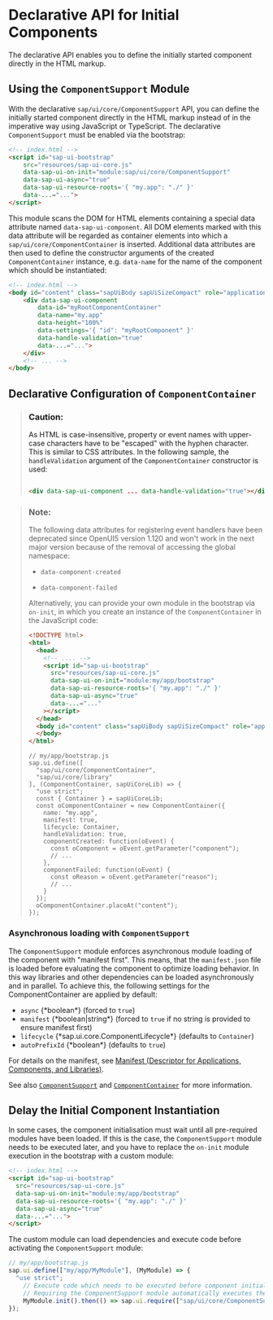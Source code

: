 <!-- loio82a0fcecc3cb427c91469bc537ebdddf -->

# Declarative API for Initial Components

The declarative API enables you to define the initially started component directly in the HTML markup.



<a name="loio82a0fcecc3cb427c91469bc537ebdddf__section_p1l_4by_jkb"/>

## Using the `ComponentSupport` Module

With the declarative `sap/ui/core/ComponentSupport` API, you can define the initially started component directly in the HTML markup instead of in the imperative way using JavaScript or TypeScript. The declarative `ComponentSupport` must be enabled via the bootstrap:

```html
<!-- index.html -->
<script id="sap-ui-bootstrap"
    src="resources/sap-ui-core.js"
    data-sap-ui-on-init="module:sap/ui/core/ComponentSupport"
    data-sap-ui-async="true"
    data-sap-ui-resource-roots='{ "my.app": "./" }'
    data-...="...">
</script>
```

This module scans the DOM for HTML elements containing a special data attribute named `data-sap-ui-component`. All DOM elements marked with this data attribute will be regarded as container elements into which a `sap/ui/core/ComponentContainer` is inserted. Additional data attributes are then used to define the constructor arguments of the created `ComponentContainer` instance, e.g. `data-name` for the name of the component which should be instantiated:

```html
<!-- index.html -->
<body id="content" class="sapUiBody sapUiSizeCompact" role="application">
    <div data-sap-ui-component
        data-id="myRootComponentContainer"
        data-name="my.app"
        data-height="100%"
        data-settings='{ "id": "myRootComponent" }'
        data-handle-validation="true"
        data-...="...">
    </div>
    <!-- ... -->
</body>
```



<a name="loio82a0fcecc3cb427c91469bc537ebdddf__section_tks_rby_jkb"/>

## Declarative Configuration of `ComponentContainer`

> ### Caution:  
> As HTML is case-insensitive, property or event names with upper-case characters have to be "escaped" with the hyphen character. This is similar to CSS attributes. In the following sample, the `handleValidation` argument of the `ComponentContainer` constructor is used:
> 
> ```html
> 
> <div data-sap-ui-component ... data-handle-validation="true"></div>
> 
> ```

> ### Note:  
> The following data attributes for registering event handlers have been deprecated since OpenUI5 version 1.120 and won't work in the next major version because of the removal of accessing the global namespace:
> 
> -   `data-component-created`
> 
> -   `data-component-failed`
> 
> 
> Alternatively, you can provide your own module in the bootstrap via `on-init`, in which you create an instance of the `ComponentContainer` in the JavaScript code:
> 
> ```html
> <!DOCTYPE html>
> <html>
>   <head>
>     <!-- .... -->
>     <script id="sap-ui-bootstrap"
>       src="resources/sap-ui-core.js"
>       data-sap-ui-on-init="module:my/app/bootstrap"
>       data-sap-ui-resource-roots='{ "my.app": "./" }'
>       data-sap-ui-async="true"
>       data-...="..."
>     ></script>
>   </head>
>   <body id="content" class="sapUiBody sapUiSizeCompact" role="application">
>   </body>
> </html>
> ```
> 
> ```
> // my/app/bootstrap.js
> sap.ui.define([
>   "sap/ui/core/ComponentContainer",
>   "sap/ui/core/library"
> ], (ComponentContainer, sapUiCoreLib) => {
>   "use strict";
>   const { Container } = sapUiCoreLib;
>   const oComponentContainer = new ComponentContainer({
>     name: "my.app",
>     manifest: true,
>     lifecycle: Container,
>     handleValidation: true,
>     componentCreated: function(oEvent) {
>       const oComponent = oEvent.getParameter("component");
>       // ...
>     },
>     componentFailed: function(oEvent) {
>       const oReason = oEvent.getParameter("reason");
>       // ...
>     }
>   });
>   oComponentContainer.placeAt("content");
> });
> ```



### Asynchronous loading with `ComponentSupport`

The `ComponentSupport` module enforces asynchronous module loading of the component with "manifest first". This means, that the `manifest.json` file is loaded before evaluating the component to optimize loading behavior. In this way libraries and other dependencies can be loaded asynchronously and in parallel. To achieve this, the following settings for the ComponentContainer are applied by default:

-   `async` \{\*boolean\*\} \(forced to `true`\)
-   `manifest` \{\*boolean|string\*\} \(forced to `true` if no string is provided to ensure manifest first\)
-   `lifecycle` \{\*sap.ui.core.ComponentLifecycle\*\} \(defaults to `Container`\)
-   `autoPrefixId` \{\*boolean\*\} \(defaults to `true`\)

For details on the manifest, see [Manifest \(Descriptor for Applications, Components, and Libraries\)](manifest-descriptor-for-applications-components-and-libraries-be0cf40.md).

See also [`ComponentSupport`](https://ui5.sap.com/#/api/module:sap/ui/core/ComponentSupport) and [`ComponentContainer`](https://ui5.sap.com/#/api/sap.ui.core.ComponentContainer) for more information. 



<a name="loio82a0fcecc3cb427c91469bc537ebdddf__section_zmp_rwc_kkb"/>

## Delay the Initial Component Instantiation

In some cases, the component initialisation must wait until all pre-required modules have been loaded. If this is the case, the `ComponentSupport` module needs to be executed later, and you have to replace the `on-init` module execution in the bootstrap with a custom module:

```html
<!-- index.html -->
<script id="sap-ui-bootstrap"
  src="resources/sap-ui-core.js"
  data-sap-ui-on-init="module:my/app/bootstrap"
  data-sap-ui-resource-roots='{ "my.app": "./" }'
  data-sap-ui-async="true"
  data-...="...">
</script>
```

The custom module can load dependencies and execute code before activating the `ComponentSupport` module:

```js
// my/app/bootstrap.js
sap.ui.define(["my/app/MyModule"], (MyModule) => {
  "use strict";
    // Execute code which needs to be executed before component initialization
    // Requiring the ComponentSupport module automatically executes the component initialisation for all declaratively defined components
    MyModule.init().then(() => sap.ui.require(["sap/ui/core/ComponentSupport"]));
});
```

